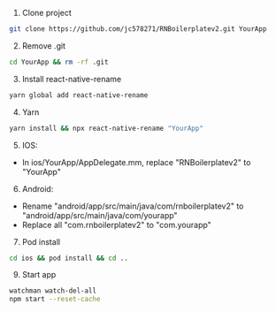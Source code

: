 1. Clone project
```bash
git clone https://github.com/jc578271/RNBoilerplatev2.git YourApp
````
2. Remove .git
```bash
cd YourApp && rm -rf .git
````
3. Install react-native-rename
```bash
yarn global add react-native-rename
```
4. Yarn
```bash
yarn install && npx react-native-rename "YourApp"
```
5. IOS:
- In ios/YourApp/AppDelegate.mm, replace "RNBoilerplatev2" to "YourApp"

6. Android: 
- Rename "android/app/src/main/java/com/rnboilerplatev2" to "android/app/src/main/java/com/yourapp"
- Replace all "com.rnboilerplatev2" to "com.yourapp"

7. Pod install
```bash
cd ios && pod install && cd ..
```
9. Start app
```bash
watchman watch-del-all
npm start --reset-cache
```